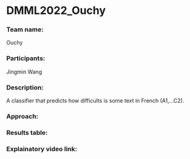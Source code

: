 # DMML2022_Ouchy

### Team name: 
Ouchy

### Participants: 
Jingmin Wang

### Description:
A classifier that predicts how difficults is some text in French (A1,...C2).

### Approach:

### Results table:

### Explainatory video link:
